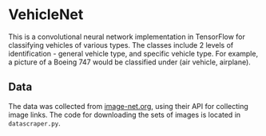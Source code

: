 # VehicleNet
This is a convolutional neural network implementation in TensorFlow for classifying vehicles of various types. The classes include 2 levels of identification - general vehicle type, and specific vehicle type. For example, a picture of a Boeing 747 would be classified under (air vehicle, airplane). 

## Data
The data was collected from [image-net.org](http://www.image-net.org), using their API for collecting image links. The code for downloading the sets of images is located in `datascraper.py`.
